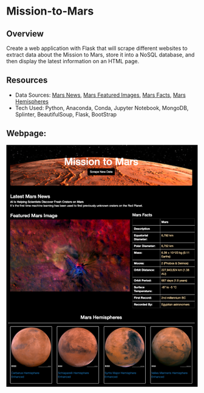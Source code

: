 # Mission-to-Mars

## Overview
Create a web application with Flask that will scrape different websites to extract data about the Mission to Mars, store it into a NoSQL database, and then display the latest information on an HTML page.

## Resources
- Data Sources: 
    [Mars News](https://mars.nasa.gov/news/), [Mars Featured Images](https://www.jpl.nasa.gov/spaceimages/?search=&category=Mars), [Mars Facts](http://space-facts.com/mars/), [Mars Hemispheres](https://astrogeology.usgs.gov/search/results?q=hemisphere+enhanced&k1=target&v1=Mars)
- Tech Used: Python, Anaconda, Conda, Jupyter Notebook, MongoDB, Splinter, BeautifulSoup, Flask, BootStrap

## Webpage:

![image](images/webpage.png)
